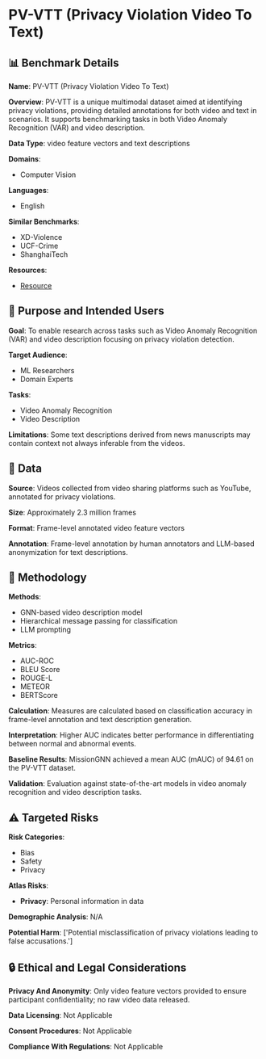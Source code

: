 # PV-VTT (Privacy Violation Video To Text)

## 📊 Benchmark Details

**Name**: PV-VTT (Privacy Violation Video To Text)

**Overview**: PV-VTT is a unique multimodal dataset aimed at identifying privacy violations, providing detailed annotations for both video and text in scenarios. It supports benchmarking tasks in both Video Anomaly Recognition (VAR) and video description.

**Data Type**: video feature vectors and text descriptions

**Domains**:
- Computer Vision

**Languages**:
- English

**Similar Benchmarks**:
- XD-Violence
- UCF-Crime
- ShanghaiTech

**Resources**:
- [Resource](https://ryozomasukawa.github.io/PV-VTT.github.io/)

## 🎯 Purpose and Intended Users

**Goal**: To enable research across tasks such as Video Anomaly Recognition (VAR) and video description focusing on privacy violation detection.

**Target Audience**:
- ML Researchers
- Domain Experts

**Tasks**:
- Video Anomaly Recognition
- Video Description

**Limitations**: Some text descriptions derived from news manuscripts may contain context not always inferable from the videos.

## 💾 Data

**Source**: Videos collected from video sharing platforms such as YouTube, annotated for privacy violations.

**Size**: Approximately 2.3 million frames

**Format**: Frame-level annotated video feature vectors

**Annotation**: Frame-level annotation by human annotators and LLM-based anonymization for text descriptions.

## 🔬 Methodology

**Methods**:
- GNN-based video description model
- Hierarchical message passing for classification
- LLM prompting

**Metrics**:
- AUC-ROC
- BLEU Score
- ROUGE-L
- METEOR
- BERTScore

**Calculation**: Measures are calculated based on classification accuracy in frame-level annotation and text description generation.

**Interpretation**: Higher AUC indicates better performance in differentiating between normal and abnormal events.

**Baseline Results**: MissionGNN achieved a mean AUC (mAUC) of 94.61 on the PV-VTT dataset.

**Validation**: Evaluation against state-of-the-art models in video anomaly recognition and video description tasks.

## ⚠️ Targeted Risks

**Risk Categories**:
- Bias
- Safety
- Privacy

**Atlas Risks**:
- **Privacy**: Personal information in data

**Demographic Analysis**: N/A

**Potential Harm**: ['Potential misclassification of privacy violations leading to false accusations.']

## 🔒 Ethical and Legal Considerations

**Privacy And Anonymity**: Only video feature vectors provided to ensure participant confidentiality; no raw video data released.

**Data Licensing**: Not Applicable

**Consent Procedures**: Not Applicable

**Compliance With Regulations**: Not Applicable
